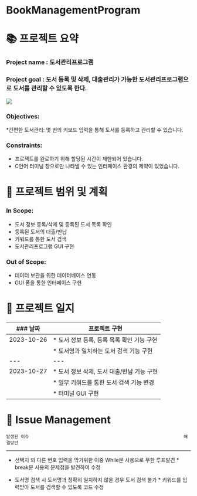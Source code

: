 # BookManagementProgram

# 📚 프로젝트 요약

### Project name : 도서관리프로그램
### Project goal : 도서 등록 및 삭제, 대출관리가 가능한 도서관리프로그램으로 도서를 관리할 수 있도록 한다.

<img src="https://img.shields.io/badge/C-A8B9CC?style=plastic&logo=C&logoColor=White">

### Objectives:
 *간편한 도서관리: 몇 번의 키보드 입력을 통해 도서를 등록하고 관리할 수 있습니다. 

### Constraints:
 * 프로젝트를 완료하기 위해 할당된 시간이 제한되어 있습니다.
 * C언어 터미널 창으로만 나타낼 수 있는 인터페이스 환경의 제약이 있었습니다. 

# 📆 프로젝트 범위 및 계획 
### In Scope:
 * 도서 정보 등록/삭제 및 등록된 도서 목록 확인
 * 등록된 도서의 대출/반납
 * 키워드를 통한 도서 검색
 * 도서관리프로그램 GUI 구현

### Out of Scope:
 * 데이터 보관을 위한 데이터베이스 연동
 * GUI 폼을 통한 인터페이스 구현

# 💬 프로젝트 일지
|### 날짜|프로젝트 구현| 
|---|---|
|2023-10-26|   * 도서 정보 등록, 등록 목록 확인 기능 구현|
|          |   * 도서명과 일치하는 도서 검색 기능 구현|
|---|---|
|2023-10-27|   * 도서 정보 삭제, 도서 대출/반납 기능 구현|
|          |   * 일부 키워드를 통한 도서 검색 기능 변경|
|          |   * 터미널 GUI 구현|

# 🔨 Issue Management 
  
    발생된 이슈                                                           해결방안
***
 * 선택지 외 다른 번호 입력을 막기위한 이중 While문 사용으로 무한 루프발견  * break문 사용의 문제점을 발견하여 수정
   
 * 도서명 검색 시 도서명과 정확히 일치하지 않을 경우 도서 검색 불가         * 키워드를 입력받아 도서를 검색할 수 있도록 코드 수정
  
   
                

